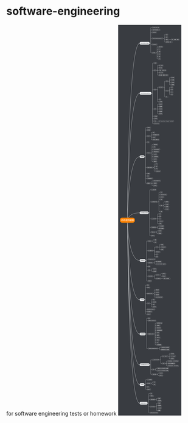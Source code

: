 # software-engineering
for software engineering tests or homework
![image](https://github.com/xcxy-cs-2018-1-1811030023/software-engineering/blob/main/MindMap.png)
